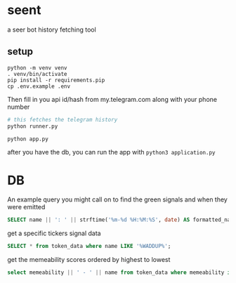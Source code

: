# seent

a seer bot history fetching tool

## setup

```
python -m venv venv
. venv/bin/activate
pip install -r requirements.pip
cp .env.example .env
```

Then fill in you api id/hash from my.telegram.com along with your phone number

```python
# this fetches the telegram history
python runner.py
```

```
python app.py
```

after you have the db, you can run the app with `python3 application.py`

# DB

An example query you might call on to find the green signals and when they were emitted

```sql
SELECT name || ': ' || strftime('%m-%d %H:%M:%S', date) AS formatted_name_date FROM token_data WHERE ai_degen = 'green' GROUP BY name, date ORDER BY date ASC;
```

get a specific tickers signal data

```sql
SELECT * from token_data where name LIKE '%WADDUP%';
```

get the memeability scores ordered by highest to lowest

```sql
select memeability || ' - ' || name from token_data where memeability is not null order by memeability desc;
```
